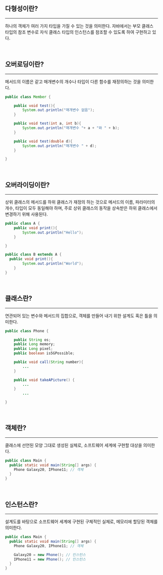 ## **다형성이란?**

---

하나의 객체가 여러 가지 타입을 가질 수 있는 것을 의미한다. 자바에서는 부모 클래스 타입의 참조 변수로 자식 클래스 타입의 인스턴스를 참조할 수 있도록 하여 구현하고 있다.

<br>

## **오버로딩이란?**

---

메서드의 이름은 같고 매개변수의 개수나 타입이 다른 함수를 재정의하는 것을 의미한다.

```java
public class Member {

    public void test(){
        System.out.println("매개변수 없음");
    }

    public void test(int a, int b){
        System.out.println("매개변수 "+ a + "와 " + b);
    }

    public void test(double d){
        System.out.println("매개변수 " + d);
    }

}
```

<br>

## **오버라이딩이란?**

---

상위 클래스의 메서드를 하위 클래스가 재정의 하는 것으로 메서드의 이름, 파라미터의 개수, 타입이 모두 동일해야 하며, 주로 상위 클래스의 동작을 상속받은 하위 클래스에서 변경하기 위해 사용된다.

```java
public class A {
    public void print(){
        System.out.println("Hello");
    }

}

public class B extends A {
  public void print(){
        System.out.println("World");
    }
}
```

<br>

## **클래스란?**

---

연관되어 있는 변수와 메서드의 집합으로, 객체를 만들어 내기 위한 설계도 혹은 틀을 의미한다.

```java
public class Phone {

	public String os;
	public Long memory;
	public Long pixel;
	public boolean is5GPossible;

	public void call(String number){
		...
	}

	public void takeAPicture() {
		...
	}
		...

}
```

<br>

## **객체란?**

---

클래스에 선언된 모양 그대로 생성된 실체로, 소프트웨어 세계에 구현할 대상을 의미한다.

```java
public class Main {
  public static void main(String[] args) {
    Phone Galaxy20, IPhone11; // 객체
  }
}
```

<br>

## **인스턴스란?**

---

설계도를 바탕으로 소프트웨어 세계에 구현된 구체적인 실체로, 메모리에 할당된 객체를 의미한다.

```java
public class Main {
  public static void main(String[] args) {
    Phone Galaxy20, IPhone11; // 객체

    Galaxy20 = new Phone(); // 인스턴스
    IPhone11 = new Phone(); // 인스턴스
  }
}
```
